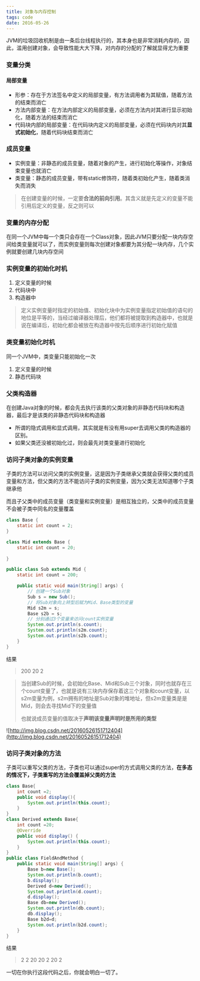```yaml
---
title: 对象与内存控制
tags: code
date: 2016-05-26
---
```

JVM的垃圾回收机制是由一条后台线程执行的，其本身也是非常消耗内存的，因此，滥用创建对象，会导致性能大大下降，对内存的分配的了解就显得尤为重要
<!-- more -->
### 变量分类

#### 局部变量

- 形参：存在于方法签名中定义的局部变量，有方法调用者为其赋值，随着方法的结束而消亡
- 方法内部变量：在方法内部定义的局部变量，必须在方法内对其进行显示初始化，随着方法的结束而消亡
- 代码块内部的局部变量：在代码块内定义的局部变量，必须在代码块内对其**显式初始化**，随着代码块结束而消亡

### 成员变量

- 实例变量：非静态的成员变量，随着对象的产生，进行初始化等操作，对象结束变量也就消亡
- 类变量：静态的成员变量，带有static修饰符，随着类初始化产生，随着类消失而消失

> 在创建变量的时候，一定要**合法的前向引用**。其含义就是先定义的变量不能引用后定义的变量，反之则可以

### 变量的内存分配

在同一个JVM中每一个类只会存在一个Class对象，因此JVM只要分配一块内存空间给类变量就可以了，而实例变量则每次创建对象都要为其分配一块内存，几个实例就要创建几块内存空间

### 实例变量的初始化时机

1. 定义变量的时候
2. 代码块中
3. 构造器中

> 定义实例变量时指定的初始值、初始化块中为实例变量指定初始值的语句的地位是平等的，当经过编译器处理后，他们都将被提取到构造器中，也就是说在编译后，初始化都会被放在构造器中按先后顺序进行初始化赋值

### 类变量初始化时机

同一个JVM中，类变量只能初始化一次

1. 定义变量的时候
2. 静态代码块

### 父类构造器

在创建Java对象的时候，都会先去执行该类的父类对象的非静态代码块和构造器，最后才是该类的非静态代码块和构造器

- 所谓的隐式调用和显式调用，其实就是有没有用super去调用父类的构造器的区别。
- 如果父类还没被初始化过，则会最先对类变量进行初始化

### 访问子类对象的实例变量

子类的方法可以访问父类的实例变量，这是因为子类继承父类就会获得父类的成员变量和方法，但父类的方法不能访问子类的实例变量，因为父类无法知道哪个子类继承他

而且子父类中的成员变量（类变量和实例变量）是相互独立的，父类中的成员变量不会被子类中同名的变量覆盖

```java
class Base {
	static int count = 2;
}

class Mid extends Base {
	static int count = 20;
	
}

public class Sub extends Mid {
	static int count = 200;

	public static void main(String[] args) {
		// 创建一个Sub对象
		Sub s = new Sub();
		// 将Sub对象向上转型后赋为Mid、Base类型的变量
		Mid s2m = s;
		Base s2b = s;
		// 分别通过3个变量来访问count实例变量
		System.out.println(s.count);
		System.out.println(s2m.count);
		System.out.println(s2b.count);
	}
}

```

结果

> 200
> 20
> 2


> 当创建Sub的时候，会初始化Base、Mid和Sub三个对象，同时也就存在三个count变量了，也就是说有三块内存保存着这三个对象和count变量，以s2m变量为例，s2m拥有的地址是Sub对象的堆地址，但s2m变量类是是Mid，则会去寻找Mid下的变量值
>
> 也就说成员变量的值取决于**声明该变量声明时是所用的类型**

 ![http://img.blog.csdn.net/20160526151712404](http://img.blog.csdn.net/20160526151712404)

### 访问子类对象的方法

子类可以重写父类的方法，子类也可以通过super的方式调用父类的方法，**在多态的情况下，子类重写的方法会覆盖掉父类的方法**

```java
class Base{
	int count =2;
	public void display(){
		System.out.println(this.count);
	}
}
class Derived extends Base{
	int count =20;
	@Override
	public void display() {
		System.out.println(this.count);
	}
}
public class FieldAndMethod {
	public static void main(String[] args) {
		Base b=new Base();
		System.out.println(b.count);
		b.display();
		Derived d=new Derived();
		System.out.println(d.count);
		d.display();
		Base db=new Derived();
		System.out.println(db.count);
		db.display();
		Base b2d=d;
		System.out.println(b2d.count);
	}
}
```

结果

> 2
> 2
> 20
> 20
> 2
> 20
> 2
>

一切在你执行这段代码之后，你就会明白一切了。